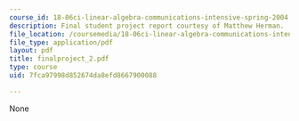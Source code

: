 ```yaml
---
course_id: 18-06ci-linear-algebra-communications-intensive-spring-2004
description: Final student project report courtesy of Matthew Herman.
file_location: /coursemedia/18-06ci-linear-algebra-communications-intensive-spring-2004/7fca97998d852674da8efd8667900088_finalproject_2.pdf
file_type: application/pdf
layout: pdf
title: finalproject_2.pdf
type: course
uid: 7fca97998d852674da8efd8667900088

---
```

None